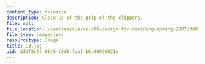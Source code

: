 ```yaml
---
content_type: resource
description: Close up of the grip of the clippers.
file: null
file_location: /coursemedia/ec-s06-design-for-demining-spring-2007/3ddf8c9708e570d8fca1b6c00966031e_13.jpg
file_type: image/jpeg
resourcetype: Image
title: 13.jpg
uid: 3ddf8c97-08e5-70d8-fca1-b6c00966031e
---
```

